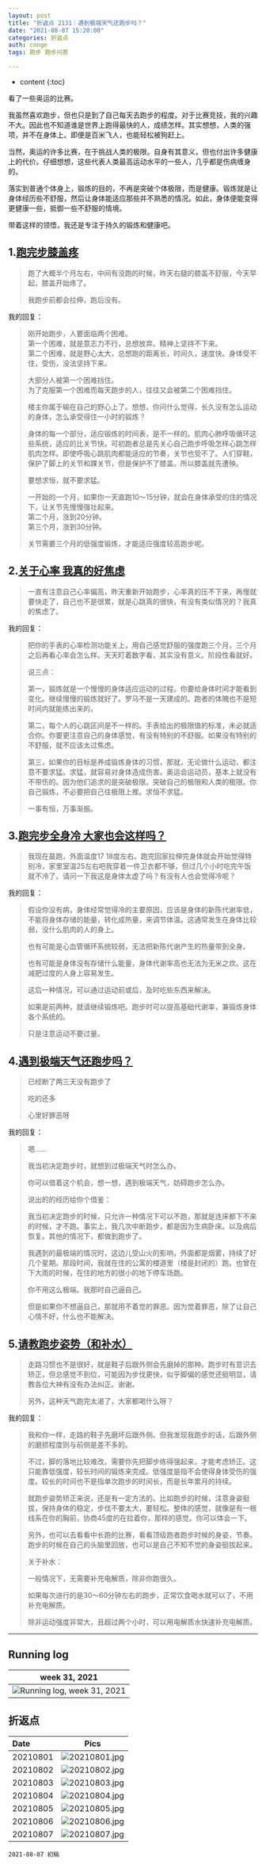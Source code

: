 ```yaml
---
layout: post
title: "折返点 2131｜遇到极端天气还跑步吗？"
date: "2021-08-07 15:20:00"
categories: 折返点
auth: conge
tags: 跑步 跑步问答

---
```

* content
{:toc}

看了一些奥运的比赛。

我虽然喜欢跑步，但也只是到了自己每天去跑步的程度。对于比赛竞技，我的兴趣不大。因此也不知道谁是世界上跑得最快的人，成绩怎样。其实想想，人类的强项，并不在身体上。即便是百米飞人，也能轻松被狗赶上。

当然，奥运的许多比赛，在于挑战人类的极限。自身有其意义，但也付出许多健康上的代价。仔细想想，这些代表人类最高运动水平的一些人，几乎都是伤病缠身的。

落实到普通个体身上，锻炼的目的，不再是突破个体极限，而是健康。锻炼就是让身体经历些不舒服，然后让身体能适应那些并不熟悉的情况。如此，身体便能变得更健康一些，抵御一些不舒服的情境。

带着这样的领悟，我还是专注于持久的锻炼和健康吧。






## 1.[跑完步膝盖疼](https://douc.cc/3wwz02)

> 跑了大概半个月左右，中间有没跑的时候，昨天右腿的膝盖不舒服，今天早起，膝盖开始疼了。
> 
> 我跑步前都会拉伸，跑后没有。

我的回复：
 
> 刚开始跑步，人要面临两个困难。  
> 第一个困难，就是意志力不行，总想放弃。精神上坚持不下来。  
> 第二个困难，就是野心太大，总想跑的距离长，时间久，速度快。身体受不住，受伤，没法坚持下来。  
> 
> 大部分人被第一个困难挡住。  
> 为了克服第一个困难而每天跑步的人，往往又会被第二个困难挡住。  
> 
> 楼主你属于输在自己的野心上了。想想，你问什么觉得，长久没有怎么运动的身体，怎么承受得住一小时的锻炼？
> 
> 身体的每一个部分，适应锻炼的时间表，是不一样的。肌肉心肺呼吸循环这些系统，适应的比关节快。可初跑者总是先关心自己跑步呼吸怎样心跳怎样肌肉怎样。即使呼吸心跳肌肉都能适应的节奏，关节也受不了。人们穿鞋，保护了脚上的关节和踝关节，但是保护不了膝盖。所以膝盖就先遭殃。
> 
> 要想求恒，就不要求猛。
> 
> 一开始的一个月，如果你一天直跑10～15分钟，就会在身体承受的住的情况下，让关节先慢慢强壮起来。  
> 第二个月，涨到20分钟。  
> 第三个月，涨到30分钟。  
> 
> 关节需要三个月的低强度锻炼，才能适应强度较高跑步呢。

## 2.[关于心率 我真的好焦虑](https://douc.cc/2N8C2Z)

> 一直有注意自己心率偏高，昨天重新开始跑步，心率真的压不下来，再慢就要快走了，自己也不是很累，就是心跳真的很快，有没有类似情况的？我真的焦虑了。

我的回复：
 
> 把你的手表的心率检测功能关上，用自己感觉舒服的强度跑三个月，三个月之后再看心率会怎么样。天天盯着数字看，其实没有意义。阶段性看就好。
> 
> 说三点：
> 
> 第一，锻炼就是一个慢慢的身体适应运动的过程。你要给身体时间才能看到变化。继续慢慢的锻炼就好了。罗马不是一天建成的。跑者的体魄也不是短时间内就能练出来的。
> 
> 第二，每个人的心跳区间是不一样的。手表给出的极限值的标准，未必就适合你。你要更注意自己的身体感觉，有没有特别的不舒服。如果没有特别的不舒服，就不应该太过焦虑。
> 
> 第三，如果你的目标是养成锻炼身体的习惯，那就，无论做什么运动，都注意不要求猛。求猛，就容易对身体造成伤害。奥运会运动员，基本上就没有不带伤的。因为他们追求的是突破极限。突破自己的极限和人类的极限。你自己锻炼，不必要把自己往极限上推。求恒不求猛。
> 
> 一事有恒，万事渐振。

## 3.[跑完步全身冷 大家也会这样吗？](https://douc.cc/04dKit)

> 我现在晨跑，外面温度17 18度左右。跑完回家拉伸完身体就会开始觉得特别冷，家里室温25左右吧我穿着一件卫衣都不够，但过几个小时吃完午饭就不冷了。请问一下我这是身体太虚了吗？有没有人也会觉得冷呢？

我的回复：

> 假设你没有病，身体经常觉得冷的主要原因，应该是身体的新陈代谢率低，不能将身体存储的能量，转化成热量，来调节体温。这通常发生在身体比较弱，没什么肌肉的人的身上。
> 
> 也有可能是心血管循环系统较弱，无法把新陈代谢产生的热量带到全身。
> 
> 也有可能是身体没有存储什么能量，身体代谢率高也无法为无米之炊。这在减肥过度的人身上容易发生。
> 
> 这后一种情况，可以通过运动前或后，及时吃些东西来解决。
> 
> 如果是前两种，就请继续锻炼吧。跑步时可以提高基础代谢率，兼锻炼身体各个系统的。
> 
> 只是注意运动不要过量。

## 4.[遇到极端天气还跑步吗？](https://douc.cc/3K4x5l)
 
> 已经断了两三天没有跑步了
> 
> 吃的还多
> 
> 心里好罪恶呀

我的回复：

> 嗯……
> 
> 我当初决定跑步时，就想到过极端天气时怎么办。
> 
> 你可以借着这个机会，想一想，遇到极端天气，妨碍跑步怎么办。
> 
> 说出的的经历给你个借鉴：
> 
> 我当初决定跑步的时候，只允许一种情况下可以不跑，那就是连床都下不来的时候，才不跑。事实上，我几次中断跑步，都是因为生病卧床。以及病后恢复。其他的情况下，都做到跑步了。
> 
> 我遇到的最极端的情况时，这边儿受山火的影响，外面都是烟雾，持续了好几个星期。那段时间，我就在住的公寓的楼道里（楼是封闭的）跑。也曾在下大雨的时候，在住的地方的很小的地下停车场跑。
> 
> 你不用这么极端。我那时自己逼自己。
> 
> 但是如果你不想逼自己，那就用不着觉的罪恶。因为觉着罪恶，除了让自己心情不好，什么也不能解决。


## 5.[请教跑步姿势（和补水）](https://douc.cc/4GAkJP)

> 走路习惯也不是很好，就是鞋子后跟外侧会先磨掉的那种。跑步时有意识去矫正，但总感觉不到位，可能因为步伐更快，似乎脚偏的感觉还挺明显，请教各位大神有没有办法纠正。谢谢。
> 
> 另外，这种天气跑完太渴了，大家都喝什么呀？

我的回复：

> 我和你一样，走路的鞋子先磨坏后跟外侧。但我发现我跑步的话，后跟外侧的磨损程度则与前侧是差不多的。
> 
> 不过，脚的落地比较难改。需要你先把脚步练得强起来，才能考虑矫正。这只能靠低强度，较长时间的锻炼来完成。低强度是指不会使得身体受伤的强度。较长的时间也不是指单次跑步的时间长，而是长年累月的持续。
> 
> 就跑步姿势矫正来说，还是有一定方法的。比如跑步的时候，注意身姿挺拔，保持身体的稳定，步伐不要太大，要轻松。整体的感觉，就像是有一根线系在你的胸前，协商45度的在拉着你，那样的感觉。你可以体会一下。
> 
> 另外，也可以去看看中长跑的比赛，看看顶级跑者跑步时候的身姿，节奏。跑步的时候在自己的头脑里回放，也可以是自己不知不觉的身姿挺拔起来。
> 
> 关于补水：
> 
> 一般情况下，无需要补充电解质，除非你跑很久。
> 
> 如果每次进行的是30～60分钟左右的跑步，正常饮食喝水就可以了，不用补充电解质。
> 
> 除非运动强度非常大，且超过两个小时，可以用电解质水快速补充电解质。

----

## Running log

|week 31, 2021|
|:----:|
|![Running log, week 31, 2021](/assets/images/折返点/2021_wk31.png)|


## 折返点

|Date|Pics|
|:----|:----:|
|20210801|![20210801.jpg](/assets/images/折返点/20210801.jpg)  |
|20210802|![20210802.jpg](/assets/images/折返点/20210802.jpg)  |
|20210803|![20210803.jpg](/assets/images/折返点/20210803.jpg)  |
|20210804|![20210804.jpg](/assets/images/折返点/20210804.jpg)  |
|20210805|![20210805.jpg](/assets/images/折返点/20210805.jpg)  |
|20210806|![20210806.jpg](/assets/images/折返点/20210806.jpg)  |
|20210807|![20210807.jpg](/assets/images/折返点/20210807.jpg)  |


```
2021-08-07 初稿
```